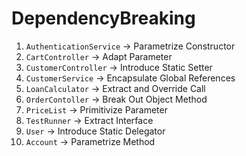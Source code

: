 DependencyBreaking
==================

1. `AuthenticationService` -> Parametrize Constructor
2. `CartController` -> Adapt Parameter
3. `CustomerController` -> Introduce Static Setter
4. `CustomerService` -> Encapsulate Global References
5. `LoanCalculator` -> Extract and Override Call
6. `OrderContoller` -> Break Out Object Method
7. `PriceList` -> Primitivize Parameter
8. `TestRunner` -> Extract Interface
9. `User` -> Introduce Static Delegator
10. `Account` -> Parametrize Method